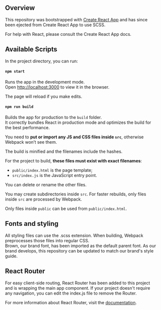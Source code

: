 
## Overview

This repository was bootstrapped with [Create React App](https://github.com/facebook/create-react-app) and has since been ejected from Create React App to use SCSS.

For help with React, please consult the Create React App docs.

## Available Scripts
In the project directory, you can run:

#### `npm start`

Runs the app in the development mode.<br>
Open [http://localhost:3000](http://localhost:3000) to view it in the browser.

The page will reload if you make edits.<br>

#### `npm run build`

Builds the app for production to the `build` folder.<br>
It correctly bundles React in production mode and optimizes the build for the best performance.

You need to **put or import any JS and CSS files inside `src`**, otherwise Webpack won’t see them.

The build is minified and the filenames include the hashes.<br>

For the project to build, **these files must exist with exact filenames**:

- `public/index.html` is the page template;
- `src/index.js` is the JavaScript entry point.

You can delete or rename the other files.

You may create subdirectories inside `src`. For faster rebuilds, only files inside `src` are processed by Webpack.<br>

Only files inside `public` can be used from `public/index.html`.<br>

## Fonts and styling
All styling files can use the .scss extension. When building, Webpack preprocesses those files into regular CSS.<br>
Brown, our brand font, has been imported as the default parent font. As our brand develops, this repository can be updated to match our brand's style guide.

## React Router
For easy client-side routing, React Router has been added to this project and is wrapping the main app component. If your project doesn't require any navigation, you can edit the index.js file to remove the Router.

For more information about React Router, visit the [documentation](https://github.com/ReactTraining/react-router).
